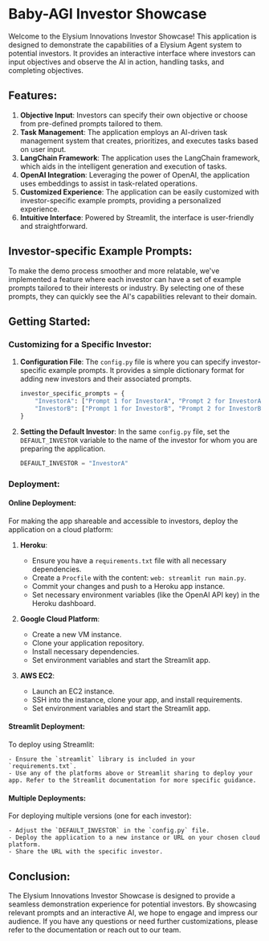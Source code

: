 
# Baby-AGI Investor Showcase

Welcome to the Elysium Innovations Investor Showcase! This application is designed to demonstrate the capabilities of a Elysium Agent system to potential investors. It provides an interactive interface where investors can input objectives and observe the AI in action, handling tasks, and completing objectives.

## Features:

1. **Objective Input**: Investors can specify their own objective or choose from pre-defined prompts tailored to them.
2. **Task Management**: The application employs an AI-driven task management system that creates, prioritizes, and executes tasks based on user input.
3. **LangChain Framework**: The application uses the LangChain framework, which aids in the intelligent generation and execution of tasks.
4. **OpenAI Integration**: Leveraging the power of OpenAI, the application uses embeddings to assist in task-related operations.
5. **Customized Experience**: The application can be easily customized with investor-specific example prompts, providing a personalized experience.
6. **Intuitive Interface**: Powered by Streamlit, the interface is user-friendly and straightforward.

## Investor-specific Example Prompts:

To make the demo process smoother and more relatable, we've implemented a feature where each investor can have a set of example prompts tailored to their interests or industry. By selecting one of these prompts, they can quickly see the AI's capabilities relevant to their domain.

## Getting Started:

### Customizing for a Specific Investor:

1. **Configuration File**: The `config.py` file is where you can specify investor-specific example prompts. It provides a simple dictionary format for adding new investors and their associated prompts.
    ```python
    investor_specific_prompts = {
        "InvestorA": ["Prompt 1 for InvestorA", "Prompt 2 for InvestorA"],
        "InvestorB": ["Prompt 1 for InvestorB", "Prompt 2 for InvestorB"],
    }
    ```

2. **Setting the Default Investor**: In the same `config.py` file, set the `DEFAULT_INVESTOR` variable to the name of the investor for whom you are preparing the application.
    ```python
    DEFAULT_INVESTOR = "InvestorA"
    ```

### Deployment:

#### Online Deployment:

For making the app shareable and accessible to investors, deploy the application on a cloud platform:

1. **Heroku**:
    - Ensure you have a `requirements.txt` file with all necessary dependencies.
    - Create a `Procfile` with the content: `web: streamlit run main.py`.
    - Commit your changes and push to a Heroku app instance.
    - Set necessary environment variables (like the OpenAI API key) in the Heroku dashboard.

2. **Google Cloud Platform**:
    - Create a new VM instance.
    - Clone your application repository.
    - Install necessary dependencies.
    - Set environment variables and start the Streamlit app.

3. **AWS EC2**:
    - Launch an EC2 instance.
    - SSH into the instance, clone your app, and install requirements.
    - Set environment variables and start the Streamlit app.

#### Streamlit Deployment:

To deploy using Streamlit:

    - Ensure the `streamlit` library is included in your `requirements.txt`.
    - Use any of the platforms above or Streamlit sharing to deploy your app. Refer to the Streamlit documentation for more specific guidance.

#### Multiple Deployments:

For deploying multiple versions (one for each investor):

    - Adjust the `DEFAULT_INVESTOR` in the `config.py` file.
    - Deploy the application to a new instance or URL on your chosen cloud platform.
    - Share the URL with the specific investor.

## Conclusion:

The Elysium Innovations Investor Showcase is designed to provide a seamless demonstration experience for potential investors. By showcasing relevant prompts and an interactive AI, we hope to engage and impress our audience. If you have any questions or need further customizations, please refer to the documentation or reach out to our team.
